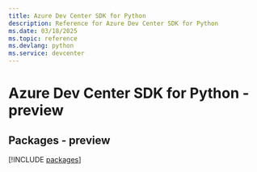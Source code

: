 ```yaml
---
title: Azure Dev Center SDK for Python
description: Reference for Azure Dev Center SDK for Python
ms.date: 03/18/2025
ms.topic: reference
ms.devlang: python
ms.service: devcenter
---
```

# Azure Dev Center SDK for Python - preview
## Packages - preview
[!INCLUDE [packages](dev-center-index.md)]